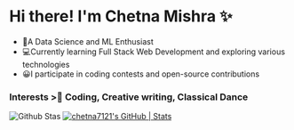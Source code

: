 # Hi there! I'm Chetna Mishra ✨
* 🤖A Data Science and ML Enthusiast
* 💻Currently learning Full Stack Web Development and exploring various technologies
* 😀I participate in coding contests and open-source contributions
### Interests >👀 Coding, Creative writing, Classical Dance
![Github Stas](https://github-readme-stats.vercel.app/api?username=chetna7121&theme=radical)
[![chetna7121's GitHub | Stats](https://stats.quine.sh/chetna7121/github?theme=dark)](https://quine.sh?utm_source=widgets&utm_campaign=chetna7121)
